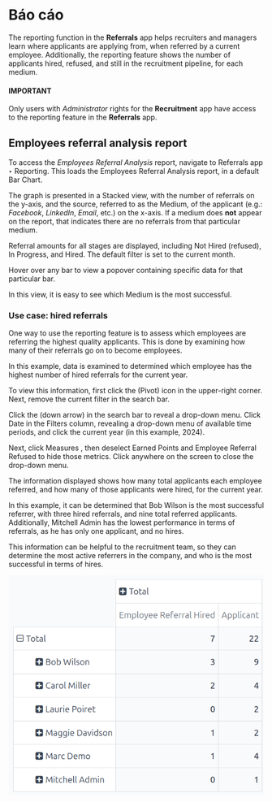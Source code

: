 # Báo cáo

The reporting function in the **Referrals** app helps recruiters and managers learn where applicants
are applying from, when referred by a current employee. Additionally, the reporting feature shows
the number of applicants hired, refused, and still in the recruitment pipeline, for each medium.

#### IMPORTANT
Only users with *Administrator* rights for the **Recruitment** app have access to the reporting
feature in the **Referrals** app.

## Employees referral analysis report

To access the *Employees Referral Analysis* report, navigate to Referrals app ‣
Reporting. This loads the Employees Referral Analysis report, in a default
<i class="fa fa-bar-chart"></i> Bar Chart.

The graph is presented in a <i class="fa fa-database"></i> Stacked view, with the number of
referrals on the y-axis, and the source, referred to as the Medium, of the applicant
(e.g.: *Facebook*, *LinkedIn*, *Email*, etc.) on the x-axis. If a medium does **not** appear on the
report, that indicates there are no referrals from that particular medium.

Referral amounts for all stages are displayed, including Not Hired (refused),
In Progress, and Hired. The default filter is set to the current month.

Hover over any bar to view a popover containing specific data for that particular bar.

In this view, it is easy to see which Medium is the most successful.

### Use case: hired referrals

One way to use the reporting feature is to assess which employees are referring the highest quality
applicants. This is done by examining how many of their referrals go on to become employees.

In this example, data is examined to determined which employee has the highest number of hired
referrals for the current year.

To view this information, first click the <i class="oi oi-view-pivot"></i> (Pivot) icon in the
upper-right corner. Next, remove the current filter in the search bar.

Click the <i class="fa fa-caret-down"></i> (down arrow) in the search bar to reveal a drop-down
menu. Click Date in the <i class="fa fa-filter"></i> Filters column, revealing a
drop-down menu of available time periods, and click the current year (in this example,
2024).

Next, click Measures <i class="fa fa-caret-down"></i>, then deselect Earned Points and
Employee Referral Refused to hide those metrics. Click anywhere on the screen to close
the drop-down menu.

The information displayed shows how many total applicants each employee referred, and how many of
those applicants were hired, for the current year.

In this example, it can be determined that Bob Wilson is the most successful referrer,
with three hired referrals, and nine total referred applicants. Additionally, Mitchell
Admin has the lowest performance in terms of referrals, as he has only one applicant, and no hires.

This information can be helpful to the recruitment team, so they can determine the most active
referrers in the company, and who is the most successful in terms of hires.

![The customized report showing which employees have the most referrals and hires.](../../../_images/employee-counts.png)
